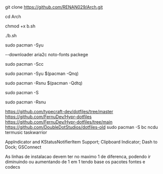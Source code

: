 git clone https://github.com/RENAN029/Arch.git

cd Arch

chmod +x b.sh

./b.sh

sudo pacman -Syu 

--downloader aria2c noto-fonts packege

sudo pacman -Scc

sudo pacman -Syu $(pacman -Qnq) 

sudo pacman -Rsnu $(pacman -Qdtq)

sudo pacman -S 

sudo pacman -Rsnu

https://github.com/typecraft-dev/dotfiles/tree/master https://github.com/FernuDev/Hypr-dotfiles https://github.com/FernuDev/Hypr-dotfiles/tree/main https://github.com/DoubleDotStudios/dotfiles-old sudo pacman -S bc ncdu termusic taskwarrior

AppIndicator and KStatusNotifierItem Support; Clipboard Indicator; Dash to Dock; GSConnect

As linhas de instalacao devem ter no maximo 1 de diferenca, podendo ir diminuindo ou aumentando de 1 em 1 tendo base os pacotes fontes e codecs
